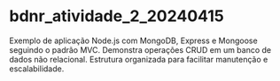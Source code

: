 # bdnr_atividade_2_20240415
Exemplo de aplicação Node.js com MongoDB, Express e Mongoose seguindo o padrão MVC. Demonstra operações CRUD em um banco de dados não relacional. Estrutura organizada para facilitar manutenção e escalabilidade.

